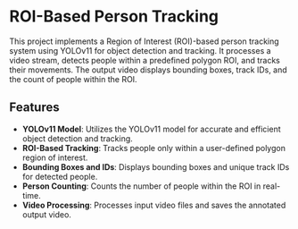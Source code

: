 # ROI-Based Person Tracking

This project implements a Region of Interest (ROI)-based person tracking system using YOLOv11 for object detection and tracking. It processes a video stream, detects people within a predefined polygon ROI, and tracks their movements. The output video displays bounding boxes, track IDs, and the count of people within the ROI.

## Features

- **YOLOv11 Model**: Utilizes the YOLOv11 model for accurate and efficient object detection and tracking.
- **ROI-Based Tracking**: Tracks people only within a user-defined polygon region of interest.
- **Bounding Boxes and IDs**: Displays bounding boxes and unique track IDs for detected people.
- **Person Counting**: Counts the number of people within the ROI in real-time.
- **Video Processing**: Processes input video files and saves the annotated output video.
